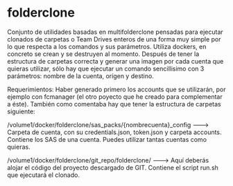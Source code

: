 # folderclone

Conjunto de utilidades basadas en multifolderclone pensadas para ejecutar clonados de carpetas o Team Drives enteros de una forma muy simple por lo que respecta a los comandos y sus parámetros. Utiliza dockers, en concreto se crean y se destruyen al momento. Después de tener la estructura de carpetas correcta y generar una imagen por cada cuenta que quieras utilizar, sólo hay que ejecutar un comando sencillisimo con 3 parámetros: nombre de la cuenta, orígen y destino.

Requerimientos: Haber generado primero los accounts que se utilizarán, por ejemplo con fcmanager (el otro poyecto que he creado para complementar a éste). También como comentaba hay que tener la estructura de carpetas siguiente:

/volume1/docker/folderclone/sas_packs/{nombrecuenta}_config ---> Carpeta de cuenta, con su credentials.json, token.json y carpeta accounts. Contiene los SAS de una cuenta. Puedes utilizar tantas cuentas como quieras.

/volume1/docker/folderclone/git_repo/folderclone/ ---> Aquí deberás alojar el código del proyecto descargado de GIT. Contiene el script run.sh que ejecutará el clonado.
